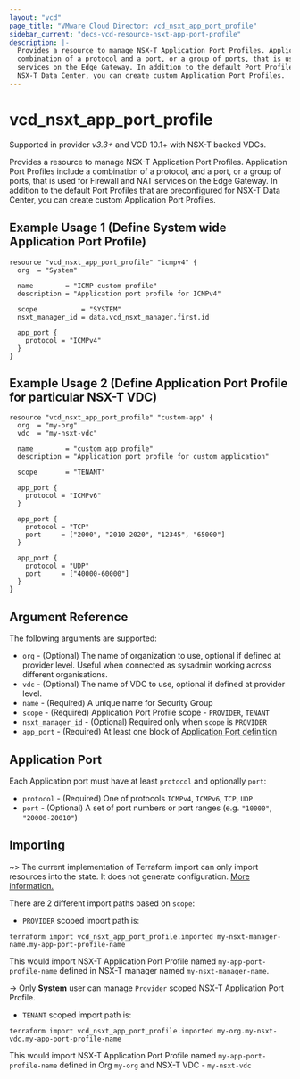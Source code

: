 ```yaml
---
layout: "vcd"
page_title: "VMware Cloud Director: vcd_nsxt_app_port_profile"
sidebar_current: "docs-vcd-resource-nsxt-app-port-profile"
description: |-
  Provides a resource to manage NSX-T Application Port Profiles. Application Port Profiles include a
  combination of a protocol and a port, or a group of ports, that is used for Firewall and NAT
  services on the Edge Gateway. In addition to the default Port Profiles that are preconfigured for
  NSX-T Data Center, you can create custom Application Port Profiles.
---
```


# vcd\_nsxt\_app\_port\_profile

Supported in provider *v3.3+* and VCD 10.1+ with NSX-T backed VDCs.

Provides a resource to manage NSX-T Application Port Profiles. Application Port Profiles include a
combination of a protocol, and a port, or a group of ports, that is used for Firewall and NAT
services on the Edge Gateway. In addition to the default Port Profiles that are preconfigured for
NSX-T Data Center, you can create custom Application Port Profiles.

## Example Usage 1 (Define System wide Application Port Profile)

```hcl
resource "vcd_nsxt_app_port_profile" "icmpv4" {
  org  = "System"
  
  name        = "ICMP custom profile"
  description = "Application port profile for ICMPv4"
  
  scope           = "SYSTEM"
  nsxt_manager_id = data.vcd_nsxt_manager.first.id

  app_port {
    protocol = "ICMPv4"
  }
}
```

## Example Usage 2 (Define Application Port Profile for particular NSX-T VDC)
```hcl
resource "vcd_nsxt_app_port_profile" "custom-app" {
  org  = "my-org"
  vdc  = "my-nsxt-vdc"

  name        = "custom app profile"
  description = "Application port profile for custom application"

  scope       = "TENANT"

  app_port {
    protocol = "ICMPv6"
  }

  app_port {
    protocol = "TCP"
    port     = ["2000", "2010-2020", "12345", "65000"]
  }

  app_port {
    protocol = "UDP"
    port     = ["40000-60000"]
  }
}
```

## Argument Reference

The following arguments are supported:

* `org` - (Optional) The name of organization to use, optional if defined at provider level. Useful
  when connected as sysadmin working across different organisations.
* `vdc` - (Optional) The name of VDC to use, optional if defined at provider level.
* `name` - (Required) A unique name for Security Group
* `scope` - (Required) Application Port Profile scope - `PROVIDER`, `TENANT`
* `nsxt_manager_id` - (Optional) Required only when `scope` is `PROVIDER`
* `app_port` - (Required) At least one block of [Application Port definition](#app-port)


<a id="app-port"></a>
## Application Port

Each Application port must have at least `protocol` and optionally `port`:

* `protocol` - (Required) One of protocols `ICMPv4`, `ICMPv6`, `TCP`, `UDP`
* `port` - (Optional) A set of port numbers or port ranges (e.g. `"10000"`, `"20000-20010"`)


## Importing

~> The current implementation of Terraform import can only import resources into the state.
It does not generate configuration. [More information.](https://www.terraform.io/docs/import/)

There are 2 different import paths based on `scope`:
* `PROVIDER` scoped import path is:
```
terraform import vcd_nsxt_app_port_profile.imported my-nsxt-manager-name.my-app-port-profile-name
```
This would import NSX-T Application Port Profile named `my-app-port-profile-name` defined in NSX-T manager
named `my-nsxt-manager-name`.

->  Only **System** user can manage `Provider` scoped NSX-T Application Port Profile.

* `TENANT` scoped import path is:
```
terraform import vcd_nsxt_app_port_profile.imported my-org.my-nsxt-vdc.my-app-port-profile-name
```

This would import NSX-T Application Port Profile named `my-app-port-profile-name` defined in Org `my-org` and NSX-T
VDC - `my-nsxt-vdc`

